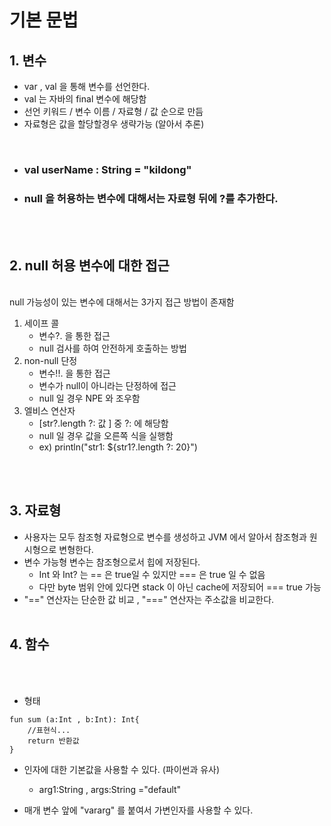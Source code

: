 # 기본 문법

## 1. 변수
- var , val 을 통해 변수를 선언한다.
- val 는 자바의 final 변수에 해당함 
- 선언 키워드 / 변수 이름 / 자료형 / 값 순으로 만듬
- 자료형은 값을 할당할경우 생략가능 (알아서 추론)

<br>

- ### val userName : String = "kildong"
- ### null 을 허용하는 변수에 대해서는 자료형 뒤에 ?를 추가한다.

<br> </br>
## 2. null 허용 변수에 대한 접근
<br>  null 가능성이 있는 변수에 대해서는 3가지 접근 방법이 존재함
1. 세이프 콜
    - 변수?. 을 통한 접근
    - null 검사를 하여 안전하게 호출하는 방법
2. non-null 단정
    - 변수!!. 을 통한 접근
    - 변수가 null이 아니라는 단정하에 접근 
    - null 일 경우  NPE 와 조우함
3. 엘비스 연산자
    - [str?.length ?: 값 ] 중 ?: 에 해당함
    - null 일 경우 값을 오른쪽 식을 실행함
    - ex) println("str1: ${str1?.length ?: 20}")

<br> </br>
## 3. 자료형
- 사용자는 모두 참조형 자료형으로 변수를 생성하고 JVM 에서 알아서 참조형과 원시형으로 변형한다.
- 변수 가능형 변수는 참조형으로서 힙에 저장된다. 
    - Int 와 Int? 는 == 은 true일 수 있지만 === 은 true 일 수 없음
    - 다만 byte 범위 안에 있다면 stack 이 아닌 cache에 저장되어 === true 가능
- "==" 연산자는 단순한 값 비교 , "===" 연산자는 주소값을 비교한다.
<br><br>


## 4. 함수
<br></br>
- 형태
```
fun sum (a:Int , b:Int): Int{
    //표현식...
    return 반환값
}
```
- 인자에 대한 기본값을 사용할 수 있다. (파이썬과 유사)
    - arg1:String , args:String ="default"

- 매개 변수 앞에 "vararg" 를 붙여서 가변인자를 사용할 수 있다.



 

